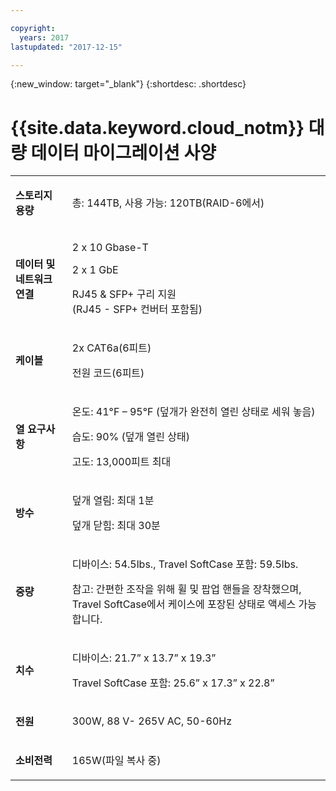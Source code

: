 ```yaml
---

copyright:
  years: 2017
lastupdated: "2017-12-15"

---
```

{:new_window: target="_blank"}
{:shortdesc: .shortdesc}

# {{site.data.keyword.cloud_notm}} 대량 데이터 마이그레이션 사양

<table>
        <colgroup>
          <col/>
          <col/>
        </colgroup>
        <tbody>
          <tr>
            <td>
              <p>
                <strong>스토리지 용량</strong>
              </p>
            </td>
            <td>
              <p>총: 144TB, 사용 가능: 120TB(RAID-6에서)</p>
            </td>
          </tr>
          <tr>
            <td>
              <p>
                <strong>데이터 및 네트워크 연결</strong>
              </p>
            </td>
            <td>
              <p>2 x 10 Gbase-T</p>
              <p>2 x 1 GbE</p>
              <p>RJ45 &amp; SFP+ 구리 지원 <br/> (RJ45 - SFP+ 컨버터 포함됨)</p>
            </td>
          </tr>
          <tr>
            <td>
              <p>
                <strong>케이블</strong>
              </p>
            </td>
            <td>
              <p>2x CAT6a(6피트)</p>
              <p>전원 코드(6피트)</p>
            </td>
          </tr>
          <tr>
            <td>
              <p>
                <strong>열 요구사항</strong>
              </p>
            </td>
            <td>
              <p>온도: 41°F – 95°F (덮개가 완전히 열린 상태로 세워 놓음)</p>
              <p>습도: 90% (덮개 열린 상태)</p>
              <p>고도: 13,000피트 최대</p>
            </td>
          </tr>
          <tr>
            <td>
              <p>
                <strong>방수</strong>
              </p>
            </td>
            <td>
              <p>덮개 열림: 최대 1분</p>
              <p>덮개 닫힘: 최대 30분</p>
            </td>
          </tr>
          <tr>
            <td>
              <p>
                <strong>중량</strong>
              </p>
            </td>
            <td>
              <p>디바이스: 54.5lbs., Travel SoftCase 포함: 59.5lbs.</p>
              <p>참고: 간편한 조작을 위해 휠 및 팝업 핸들을 장착했으며, Travel SoftCase에서 케이스에 포장된 상태로 액세스 가능합니다.</p>
            </td>
          </tr>
          <tr>
            <td>
              <p>
                <strong>치수</strong>
              </p>
            </td>
            <td>
              <p>디바이스: 21.7” x 13.7” x 19.3”</p>
              <p>Travel SoftCase 포함: 25.6” x 17.3” x 22.8”</p>
            </td>
          </tr>
          <tr>
            <td>
              <p>
                <strong>전원</strong>
              </p>
            </td>
            <td>
              <p>300W, 88 V- 265V AC, 50-60Hz</p>
            </td>
          </tr>
          <tr>
            <td>
              <p>
                <strong>소비전력</strong>
              </p>
            </td>
            <td>
              <p>165W(파일 복사 중)</p>
            </td>
          </tr>
        </tbody>
</table>
